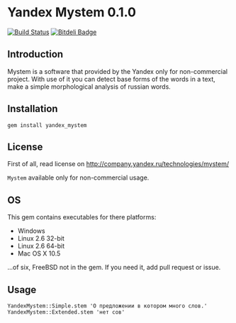 # Yandex Mystem 0.1.0

[![Build Status](https://secure.travis-ci.org/dmitry/yandex_mystem.png?branch=master)](http://travis-ci.org/dmitry/yandex_mystem) [![Bitdeli Badge](https://d2weczhvl823v0.cloudfront.net/dmitry/yandex_mystem/trend.png)](https://bitdeli.com/free "Bitdeli Badge")


## Introduction

Mystem is a software that provided by the Yandex only for non-commercial project. With use of it you can detect base forms of the words in a text, make a simple morphological analysis of russian words.

## Installation

    gem install yandex_mystem

## License

First of all, read license on http://company.yandex.ru/technologies/mystem/

`Mystem` available only for non-commercial usage.

## OS

This gem contains executables for there platforms:

* Windows
* Linux 2.6 32-bit
* Linux 2.6 64-bit
* Mac OS X 10.5

...of six, FreeBSD not in the gem. If you need it, add pull request or issue.

## Usage

    YandexMystem::Simple.stem 'О предложении в котором много слов.'
    YandexMystem::Extended.stem 'нет сов'
